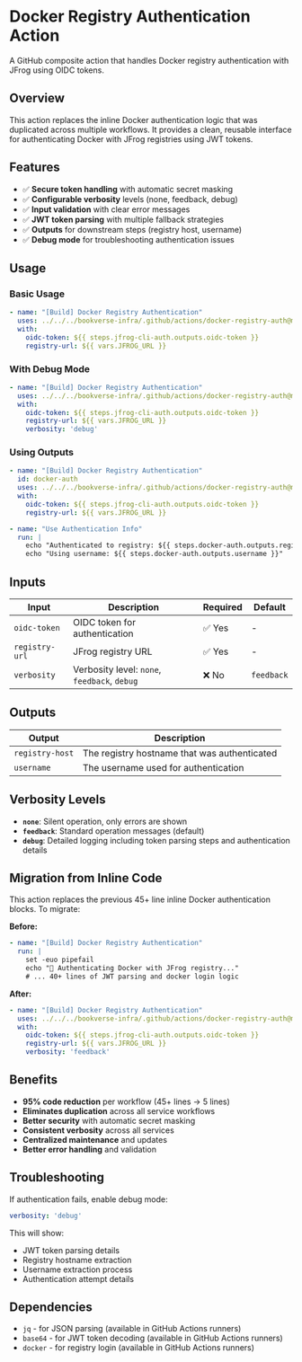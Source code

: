 # Docker Registry Authentication Action

A GitHub composite action that handles Docker registry authentication with JFrog using OIDC tokens.

## Overview

This action replaces the inline Docker authentication logic that was duplicated across multiple workflows. It provides a clean, reusable interface for authenticating Docker with JFrog registries using JWT tokens.

## Features

- ✅ **Secure token handling** with automatic secret masking
- ✅ **Configurable verbosity** levels (none, feedback, debug)
- ✅ **Input validation** with clear error messages
- ✅ **JWT token parsing** with multiple fallback strategies
- ✅ **Outputs** for downstream steps (registry host, username)
- ✅ **Debug mode** for troubleshooting authentication issues

## Usage

### Basic Usage

```yaml
- name: "[Build] Docker Registry Authentication"
  uses: ../../../bookverse-infra/.github/actions/docker-registry-auth@main
  with:
    oidc-token: ${{ steps.jfrog-cli-auth.outputs.oidc-token }}
    registry-url: ${{ vars.JFROG_URL }}
```

### With Debug Mode

```yaml
- name: "[Build] Docker Registry Authentication"
  uses: ../../../bookverse-infra/.github/actions/docker-registry-auth@main
  with:
    oidc-token: ${{ steps.jfrog-cli-auth.outputs.oidc-token }}
    registry-url: ${{ vars.JFROG_URL }}
    verbosity: 'debug'
```

### Using Outputs

```yaml
- name: "[Build] Docker Registry Authentication"
  id: docker-auth
  uses: ../../../bookverse-infra/.github/actions/docker-registry-auth@main
  with:
    oidc-token: ${{ steps.jfrog-cli-auth.outputs.oidc-token }}
    registry-url: ${{ vars.JFROG_URL }}

- name: "Use Authentication Info"
  run: |
    echo "Authenticated to registry: ${{ steps.docker-auth.outputs.registry-host }}"
    echo "Using username: ${{ steps.docker-auth.outputs.username }}"
```

## Inputs

| Input | Description | Required | Default |
|-------|-------------|----------|---------|
| `oidc-token` | OIDC token for authentication | ✅ Yes | - |
| `registry-url` | JFrog registry URL | ✅ Yes | - |
| `verbosity` | Verbosity level: `none`, `feedback`, `debug` | ❌ No | `feedback` |

## Outputs

| Output | Description |
|--------|-------------|
| `registry-host` | The registry hostname that was authenticated |
| `username` | The username used for authentication |

## Verbosity Levels

- **`none`**: Silent operation, only errors are shown
- **`feedback`**: Standard operation messages (default)
- **`debug`**: Detailed logging including token parsing steps and authentication details

## Migration from Inline Code

This action replaces the previous 45+ line inline Docker authentication blocks. To migrate:

**Before:**
```yaml
- name: "[Build] Docker Registry Authentication"
  run: |
    set -euo pipefail
    echo "🔐 Authenticating Docker with JFrog registry..."
    # ... 40+ lines of JWT parsing and docker login logic
```

**After:**
```yaml
- name: "[Build] Docker Registry Authentication"
  uses: ../../../bookverse-infra/.github/actions/docker-registry-auth@main
  with:
    oidc-token: ${{ steps.jfrog-cli-auth.outputs.oidc-token }}
    registry-url: ${{ vars.JFROG_URL }}
    verbosity: 'feedback'
```

## Benefits

- **95% code reduction** per workflow (45+ lines → 5 lines)
- **Eliminates duplication** across all service workflows
- **Better security** with automatic secret masking
- **Consistent verbosity** across all services
- **Centralized maintenance** and updates
- **Better error handling** and validation

## Troubleshooting

If authentication fails, enable debug mode:

```yaml
verbosity: 'debug'
```

This will show:
- JWT token parsing details
- Registry hostname extraction
- Username extraction process
- Authentication attempt details

## Dependencies

- `jq` - for JSON parsing (available in GitHub Actions runners)
- `base64` - for JWT token decoding (available in GitHub Actions runners)
- `docker` - for registry login (available in GitHub Actions runners)
